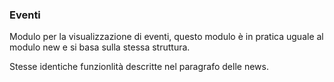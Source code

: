 ### Eventi
Modulo per la visualizzazione di eventi, questo modulo è in pratica uguale al modulo new e si basa sulla stessa struttura.

Stesse identiche funzionlità descritte nel paragrafo delle news.

